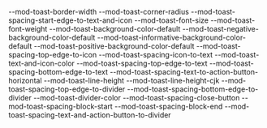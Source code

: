 --mod-toast-border-width
--mod-toast-corner-radius
--mod-toast-spacing-start-edge-to-text-and-icon
--mod-toast-font-size
--mod-toast-font-weight
--mod-toast-background-color-default
--mod-toast-negative-background-color-default
--mod-toast-informative-background-color-default
--mod-toast-positive-background-color-default
--mod-toast-spacing-top-edge-to-icon
--mod-toast-spacing-icon-to-text
--mod-toast-text-and-icon-color
--mod-toast-spacing-top-edge-to-text
--mod-toast-spacing-bottom-edge-to-text
--mod-toast-spacing-text-to-action-button-horizontal
--mod-toast-line-height
--mod-toast-line-height-cjk
--mod-toast-spacing-top-edge-to-divider
--mod-toast-spacing-bottom-edge-to-divider
--mod-toast-divider-color
--mod-toast-spacing-close-button
--mod-toast-spacing-block-start
--mod-toast-spacing-block-end
--mod-toast-spacing-text-and-action-button-to-divider